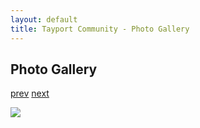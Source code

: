 ```yaml
---
layout: default
title: Tayport Community - Photo Gallery
---
```

## Photo Gallery

[prev](http://tayport.org.uk/photo/395) [next](http://tayport.org.uk/photo/397)

![ ](http://tayport.org.uk/media/396.jpg " ")

